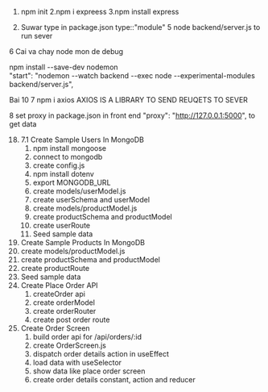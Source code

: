 1. npm init
   2.npm i expreess
   3.npm install express

2. Suwar type in package.json type::"module"
   5 node backend/server.js to run sever

6 Cai va chay node mon de debug

npm install --save-dev nodemon  
 "start": "nodemon --watch backend --exec node --experimental-modules backend/server.js",

Bai 10
7 npm i axios
AXIOS IS A LIBRARY TO SEND REUQETS TO SEVER

8 set proxy in package.json in front end "proxy": "http://127.0.0.1:5000", to get data

18. 7.1 Create Sample Users In MongoDB
    1. npm install mongoose
    2. connect to mongodb
    3. create config.js
    4. npm install dotenv
    5. export MONGODB_URL
    6. create models/userModel.js
    7. create userSchema and userModel
    8. create models/productModel.js
    9. create productSchema and productModel
    10. create userRoute
    11. Seed sample data
19. Create Sample Products In MongoDB
20. create models/productModel.js
21. create productSchema and productModel
22. create productRoute
23. Seed sample data
27. Create Place Order API
    1. createOrder api
    2. create orderModel
    3. create orderRouter
    4. create post order route
29. Create Order Screen
    1. build order api for /api/orders/:id
    2. create OrderScreen.js
    3. dispatch order details action in useEffect
    4. load data with useSelector
    5. show data like place order screen
    6. create order details constant, action and reducer